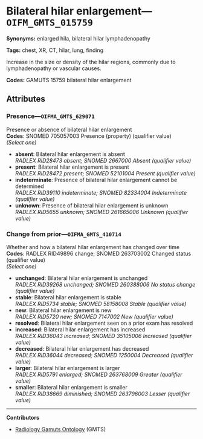 # Bilateral hilar enlargement—`OIFM_GMTS_015759`

**Synonyms:** enlarged hila, bilateral hilar lymphadenopathy

**Tags:** chest, XR, CT, hilar, lung, finding

Increase in the size or density of the hilar regions, commonly due to lymphadenopathy or vascular causes.

**Codes:** GAMUTS 15759 bilateral hilar enlargement

## Attributes

### Presence—`OIFMA_GMTS_629071`

Presence or absence of bilateral hilar enlargement  
**Codes**: SNOMED 705057003 Presence (property) (qualifier value)  
*(Select one)*

- **absent**: Bilateral hilar enlargement is absent  
_RADLEX RID28473 absent; SNOMED 2667000 Absent (qualifier value)_
- **present**: Bilateral hilar enlargement is present  
_RADLEX RID28472 present; SNOMED 52101004 Present (qualifier value)_
- **indeterminate**: Presence of bilateral hilar enlargement cannot be determined  
_RADLEX RID39110 indeterminate; SNOMED 82334004 Indeterminate (qualifier value)_
- **unknown**: Presence of bilateral hilar enlargement is unknown  
_RADLEX RID5655 unknown; SNOMED 261665006 Unknown (qualifier value)_

### Change from prior—`OIFMA_GMTS_410714`

Whether and how a bilateral hilar enlargement has changed over time  
**Codes**: RADLEX RID49896 change; SNOMED 263703002 Changed status (qualifier value)  
*(Select one)*

- **unchanged**: Bilateral hilar enlargement is unchanged  
_RADLEX RID39268 unchanged; SNOMED 260388006 No status change (qualifier value)_
- **stable**: Bilateral hilar enlargement is stable  
_RADLEX RID5734 stable; SNOMED 58158008 Stable (qualifier value)_
- **new**: Bilateral hilar enlargement is new  
_RADLEX RID5720 new; SNOMED 7147002 New (qualifier value)_
- **resolved**: Bilateral hilar enlargement seen on a prior exam has resolved  
- **increased**: Bilateral hilar enlargement has increased  
_RADLEX RID36043 increased; SNOMED 35105006 Increased (qualifier value)_
- **decreased**: Bilateral hilar enlargement has decreased  
_RADLEX RID36044 decreased; SNOMED 1250004 Decreased (qualifier value)_
- **larger**: Bilateral hilar enlargement is larger  
_RADLEX RID5791 enlarged; SNOMED 263768009 Greater (qualifier value)_
- **smaller**: Bilateral hilar enlargement is smaller  
_RADLEX RID38669 diminished; SNOMED 263796003 Lesser (qualifier value)_

---

**Contributors**

- [Radiology Gamuts Ontology](https://gamuts.net/) (GMTS)